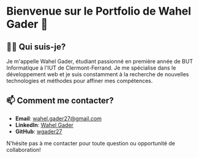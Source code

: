# Bienvenue sur le Portfolio de Wahel Gader 👋

## 👨‍💻 Qui suis-je?
Je m'appelle Wahel Gader, étudiant passionné en première année de BUT Informatique à l'IUT de Clermont-Ferrand. Je me spécialise dans le développement web et je suis constamment à la recherche de nouvelles technologies et méthodes pour affiner mes compétences.

## 📫 Comment me contacter?
- **Email**: [wahel.gader27@gmail.com](mailto:wahel.gader27@gmail.com)
- **LinkedIn**: [Wahel Gader](https://fr.linkedin.com/in/wahel-gader-7463551ba)
- **GitHub**: [wgader27](https://github.com/wgader27)


N'hésite pas à me contacter pour toute question ou opportunité de collaboration!


